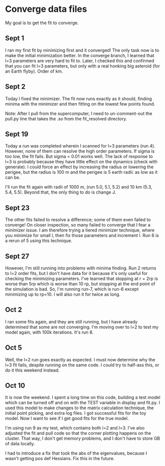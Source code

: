 # Converge data files

My goal is to get the fit to converge.

## Sept 1

I ran my first fit by minimizing first and it converged! The only task now is to make the initial minimization better. In the converge branch, I learned that l=3 parameters are very hard to fit to. Later, I checked this and confirmed that you can fit l=3 parameters, but only with a real honking big asteroid (for an Earth flyby). Order of km.

## Sept 2

Today I fixed the minimizer. The fit now runs exactly as it should, finding minima with the minimizer and then fitting on the lowest few points found.

Note: After I pull from the supercomputer, I need to un-comment-out the pull.py line that takes the .so from the fit_resolved directory.

## Sept 19

Today a run was completed wherein I scanned for l=3 parameters (run 4). However, none of them can resolve the high order parameters. If sigma is too low, the fit fails. But sigma = 0.01 works well. The lack of response to l=3 is probably because they have little effect on the dynamics (check with generate). I could force an effect by increasing the radius or lowering the perigee, but the radius is 100 m and the perigee is 5 earth radii: as low as it can be.

I'll run the fit again with radii of 1000 m, (run 5.0, 5.1, 5.2) and 10 km (5.3, 5.4, 5.5). Beyond that, the only thing to do is change J.

## Sept 23

The other fits failed to resolve a difference; some of them even failed to converge! On closer inspection, so many failed to converge that I fear a minimizer issue. I am therefore trying a tiered minimizer technique, where you minimize for small l, then fix those parameters and increment l. Run 6 is a rerun of 5 using this technique.

## Sept 27
However, I'm still running into problems with minima finding. Run 2 returns to l=2 order fits, but I don't have data for it because it's only useful for checking the minimizing parameters. I've learned that stopping at r = 2rp is worse than 5rp which is worse than 10 rp, but stopping at the end point of the simulation is bad. So, I'm running run-7, which is run-6 except minimizing up to rp=10. I will also run it for twice as long.

## Oct 2
I ran some fits again, and they are still running, but I have already determined that some are not converging. I'm moving over to l=2 to test my model again, with 100k iterations. It's run 8.

## Oct 5
Well, the l=2 run goes exactly as expected. I must now determine why the l=3 fit fails, despite running on the same code. I could try to half-ass this, or do it this weekend instead.

## Oct 10
It is now the weekend. I spent a long time on this code, building a test model which can be turned off and on with the TEST variable in display and fit.py. I used this model to make changes to the matrix calculation technique, the initial point picking, and extra log files. I got successful fits for the toy model. Now I want to see if I get good fits for the true model.

I'm using run 9 as my test, which contains both l=2 and l=3. I've also adjusted the fit and pull code so that the corner plotting happens on the cluster. That way, I don't get memory problems, and I don't have to store GB of data locally.

I had to introduce a fix that took the abs of the eigenvalues, because I wasn't getting pos def Hessians. Fix this in the future.
